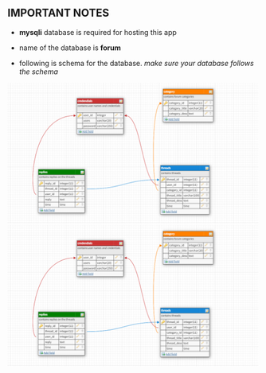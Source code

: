 ## IMPORTANT NOTES

* **mysqli** database is required for hosting this app

* name of the database is __forum__

* following is schema for the database. *make sure your database follows the schema*

![database schema](./other/fourm_db_schema.png)
![adf](https://github.com/Oggy107/php_projects/blob/master/Forum/other/fourm_db_schema.png)
